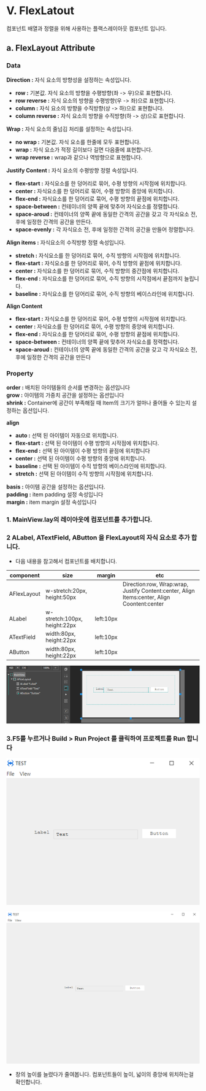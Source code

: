 
# V. FlexLatout
컴포넌트 배열과 정렬을 위해 사용하는 플랙스레이아웃 컴포넌트 입니다.

## a. FlexLayout Attribute

### **Data**
**Direction  :** 자식 요소의 방향성을 설정하는 속성입니다.<br>
* **row  :** 기본값. 자식 요소의 방향을 수평방향(좌 -> 우)으로 표현합니다.<br>
* **row reverse :**  자식 요소의 방향을 수평방향(우 -> 좌)으로 표현합니다.<br>
* **column :**  자식 요소의 방향을 수직방향(상 -> 하)으로 표현합니다.<br>
* **column reverse :**  자식 요소의 방향을 수직방향(하 -> 상)으로 표현합니다.<br>

**Wrap :**  자식 요소의 줄넘김 처리를 설정하는 속성입니다.<br>
* **no wrap  :** 기본값. 자식 요소를 한줄에 모두 표현합니다.<br>
* **wrap  :** 자식 요소가 적정 길이보다 길면 다음줄에 표현합니다.<br>
* **wrap reverse  :** wrap과 같으나 역방향으로 표현합니다.<br>

**Justify Content :**  자식 요소의 수평방향 정렬 속성입니다.<br>
* **flex-start  :** 자식요소를 한 덩어리로 묶어, 수평 방향의 시작점에 위치합니다.<br>
* **center  :** 자식요소를 한 덩어리로 묶어, 수평 방향의 중앙에 위치합니다.<br>
* **flex-end :**  자식요소를 한 덩어리로 묶어, 수평 방향의 끝점에 위치합니다.<br>
* **space-between  :** 컨테이너의 양쪽 끝에 맞추어 자식요소를 정렬합니다.<br>
* **space-aroud  :** 컨테이너의 양쪽 끝에 동일한 간격의 공간을 갖고 각 자식요소 전, 후에 일정한 간격의 공간을 만든다.<br>
* **space-evenly  :** 각 자식요소 전, 후에 일정한 간격의 공간을 만들어 정렬합니다.<br>

**Align items :**  자식요소의 수직방향 정렬 속성입니다.<br>
* **stretch  :** 자식요소를 한 덩어리로 묶어, 수직 방향의 시작점에 위치합니다.<br>
* **flex-start  :** 자식요소를 한 덩어리로 묶어, 수직 방향의 끝점에 위치합니다.<br>
* **center  :** 자식요소를 한 덩어리로 묶어, 수직 방향의 중간점에 위치합니다.<br>
* **flex-end  :** 자식요소를 한 덩어리로 묶어, 수직 방향의 시작점에서 끝점까지 늘립니다.<br>
* **baseline  :** 자식요소를 한 덩어리로 묶어, 수직 방향의 베이스라인에 위치합니다.<br>

**Align Content**
* **flex-start  :** 자식요소를 한 덩어리로 묶어, 수평 방향의 시작점에 위치합니다.<br>
* **center :**  자식요소를 한 덩어리로 묶어, 수평 방향의 중앙에 위치합니다.<br>
* **flex-end  :** 자식요소를 한 덩어리로 묶어, 수평 방향의 끝점에 위치합니다.<br>
* **space-between  :** 컨테이너의 양쪽 끝에 맞추어 자식요소를 정력합니다.<br>
* **space-aroud :**  컨테이너의 양쪽 끝에 동일한 간격의 공간을 갖고 각 자식요소 전, 후에 일정한 간격의 공간을 만든다

### **Property**
**order  :** 배치된 아이템들의 순서를 변경하는 옵션입니다<br>
**grow  :** 아이템의 가중치 공간을 설정하는 옵션입니다<br>
**shrink :**  Container에 공간이 부족해질 때 Item의 크기가 얼마나 줄어들 수 있는지 설정하는 옵션입니다.<br> 

**align**
* **auto :** 선택 된 아이템이 자동으로 위치합니다.<br>
* **flex-start  :** 선택 된 아이템이 수평 방향의 시작점에 위치합니다.<br>
* **flex-end :** 선택 된 아이템이 수평 방향의 끝점에 위치합니다<br>
* **center  :** 선택 된 아이템이 수평 방향의 중앙에 위치합니다.<br>
* **baseline :** 선택 된 아이템이 수직 방향의 베이스라인에 위치합니다.<br>
 * **stretch  :** 선택 된 아이템이 수직 방향의 시작점에 위치합니다.<br>

**basis  :** 아이템 공간을 설정하는 옵션입니다.<br>
**padding :**  item padding 설정 속성입니다<br>
**margin :**  item margin 설정 속성입니다<br>

### 1. MainView.lay의 레이아웃에 컴포넌트를 추가합니다.<br>

### 2 ALabel, ATextField, AButton 을 FlexLayout의 자식 요소로 추가 합니다.

* 다음 내용을 참고해서 컴포넌트를 배치합니다.

|component|size|margin|etc|
|------|---|--|--|
|AFlexLayout|w-stretch:20px, height:50px||Direction:row, Wrap:wrap, Justify Content:center, Align Items:center, Align Coontent:center
|ALabel|w-stretch:100px, height:22px|left:10px	
|ATextField|width:80px, height:22px|left:10px	
|AButton|width:80px, height:22px|left:10px	|

<img src="./img/flexlayout1.png" ><br>

### 3.F5를 누르거나 Build > Run Project 를 클릭하여 프로젝트를 Run 합니다

<img src="./img/flexlayout2.png"><br>

<img src="./img/flexlayout3.png"><br>
* 창의 높이를 늘렸다가 줄여봅니다. 컴포넌트들이 높이, 넓이의 중앙에 위치하는걸 확인합니다.